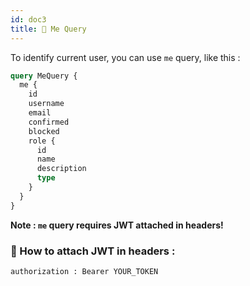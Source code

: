 ```yaml
---
id: doc3
title: 🙋 Me Query
---
```


To identify current user, you can use `me` query, like this :

```graphql
query MeQuery {
  me {
    id
    username
    email
    confirmed
    blocked
    role {
      id
      name
      description
      type
    }
  }
}
```

<b>Note : `me` query requires JWT attached in headers!</b>

### 📎 How to attach JWT in headers :

`authorization : Bearer YOUR_TOKEN`
